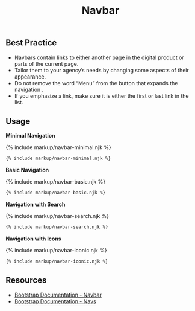 ﻿---
title: Navbar
summary: Navbars allow users to move around digital products.
tags: components
layout: guide
eleventyNavigation:
  key: Navbar
  parent: Components
  order: 200
  excerpt: Navbars allow users to move around digital products.
  img: /img/illustrations/illus-navbar.svg
---

## Best Practice

- Navbars contain links to either another page in the digital product or parts of the current page.
- Tailor them to your agency’s needs by changing some aspects of their appearance.
- Do not remove the word “Menu” from the button that expands the navigation .
- If you emphasize a link, make sure it is either the first or last link in the list.

## Usage

**Minimal Navigation**

{% include markup/navbar-minimal.njk %}
``` html
{% include markup/navbar-minimal.njk %}
```

**Basic Navigation**

{% include markup/navbar-basic.njk %}
``` html
{% include markup/navbar-basic.njk %}
```

**Navigation with Search**

{% include markup/navbar-search.njk %}
``` html
{% include markup/navbar-search.njk %}
```

**Navigation with Icons**

{% include markup/navbar-iconic.njk %}
``` html
{% include markup/navbar-iconic.njk %}
```

## Resources
* <a href="https://getbootstrap.com/docs/4.5/components/navbar/" target="_blank">Bootstrap Documentation - Navbar</a> 
* <a href="https://getbootstrap.com/docs/4.5/components/navs/" target="_blank">Bootstrap Documentation - Navs</a> 
